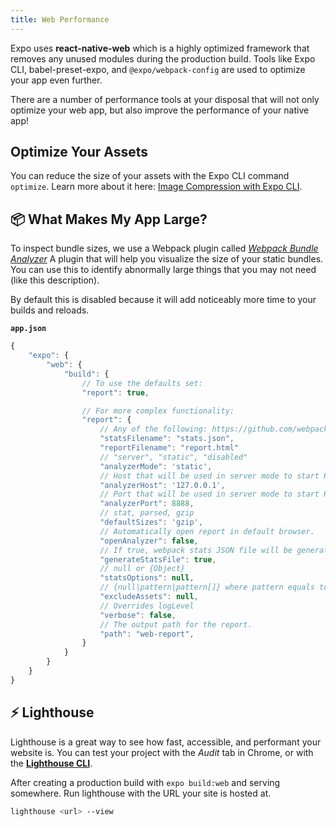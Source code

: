 ```yaml
---
title: Web Performance
---
```


Expo uses **react-native-web** which is a highly optimized framework that removes any unused modules during the production build. Tools like Expo CLI, babel-preset-expo, and `@expo/webpack-config` are used to optimize your app even further.

There are a number of performance tools at your disposal that will not only optimize your web app, but also improve the performance of your native app!

## Optimize Your Assets

You can reduce the size of your assets with the Expo CLI command `optimize`. Learn more about it here: [Image Compression with Expo CLI](https://blog.expo.io/image-compression-with-expo-cli-d32d15cc8b73).

## 📦 What Makes My App Large?

To inspect bundle sizes, we use a Webpack plugin called [_Webpack Bundle Analyzer_](https://github.com/webpack-contrib/webpack-bundle-analyzer) A plugin that will help you visualize the size of your static bundles. You can use this to identify abnormally large things that you may not need (like this description).

By default this is disabled because it will add noticeably more time to your builds and reloads.

**`app.json`**

```js
{
    "expo": {
        "web": {
            "build": {
                // To use the defaults set:
                "report": true,

                // For more complex functionality:
                "report": {
                    // Any of the following: https://github.com/webpack-contrib/webpack-bundle-analyzer#options-for-plugin
                    "statsFilename": "stats.json",
                    "reportFilename": "report.html"
                    // "server", "static", "disabled"
                    "analyzerMode": 'static',
                    // Host that will be used in server mode to start HTTP server.
                    "analyzerHost": '127.0.0.1',
                    // Port that will be used in server mode to start HTTP server.
                    "analyzerPort": 8888,
                    // stat, parsed, gzip
                    "defaultSizes": 'gzip',
                    // Automatically open report in default browser.
                    "openAnalyzer": false,
                    // If true, webpack stats JSON file will be generated in bundle output directory.
                    "generateStatsFile": true,
                    // null or {Object}
                    "statsOptions": null,
                    // {null|pattern|pattern[]} where pattern equals to {String|RegExp|function}
                    "excludeAssets": null,
                    // Overrides logLevel
                    "verbose": false,
                    // The output path for the report.
                    "path": "web-report",
                }
            }
        }
    }
}
```

## ⚡️ Lighthouse

Lighthouse is a great way to see how fast, accessible, and performant your website is.
You can test your project with the _Audit_ tab in Chrome, or with the [**Lighthouse CLI**][lighthouse].

After creating a production build with `expo build:web` and serving somewhere. Run lighthouse with the URL your site is hosted at.

```sh
lighthouse <url> --view
```

[lighthouse]: https://github.com/GoogleChrome/lighthouse#using-the-node-cli
[nic]: http://nicolasgallagher.com/
